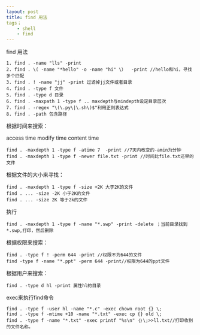 ```yaml
---
layout: post
title: find 用法
tags；
    - shell
    - find
---
```


find 用法

>
    1. find . -name "lls" -print
    2. find . \( -name "*hello" -o -name "hi" \）  -print //hello和hi，寻找多个匹配
    3. find . ! -name "jj" -print 过滤掉jj文件或者目录
    4. find . -type f 文件
    5. find . -type d 目录
    6. find . -maxpath 1 -type f .. maxdepth与mindepth设定目录层次
    7. find . -regex "\(\.py\|\.sh\)$"利用正则表达式
    8. find . -path 包含路径

根据时间来搜索：

access time
modify time 
content time 
>
    find . -maxdepth 1 -type f -atime 7  -print //7天内改变的-amin为分钟
    find . -maxdepth 1 -type f -newer file.txt -print //时间比file.txt还早的文件

根据文件的大小来寻找：
>
    find . -maxdepth 1 -type f -size +2K 大于2K的文件
    find . ... -size -2K 小于2K的文件
    find . ... -size 2K 等于2k的文件
执行
>
    find . -maxdepth 1 -type f -name "*.swp" -print -delete ；当前目录找到*.swp,打印，然后删除

根据权限来搜索：
>
    find . -type f ! -perm 644 -print //权限不为644的文件
    find -type f -name "*.ppt" -perm 644 -print//权限为644的ppt文件

根据用户来搜索：
>
    find . -type d hl -print 属性hl的目录

exec来执行find命令
>
    find . -type f -user hl -name "*.c" -exec chown root {} \;
    find . -type f -mtime +10 -name "*.txt" -exec cp {} old \;
    find . -type f -name "*.txt" -exec printf "%s\n" ｛｝\;>>ll.txt//打印收到的文件名称。
